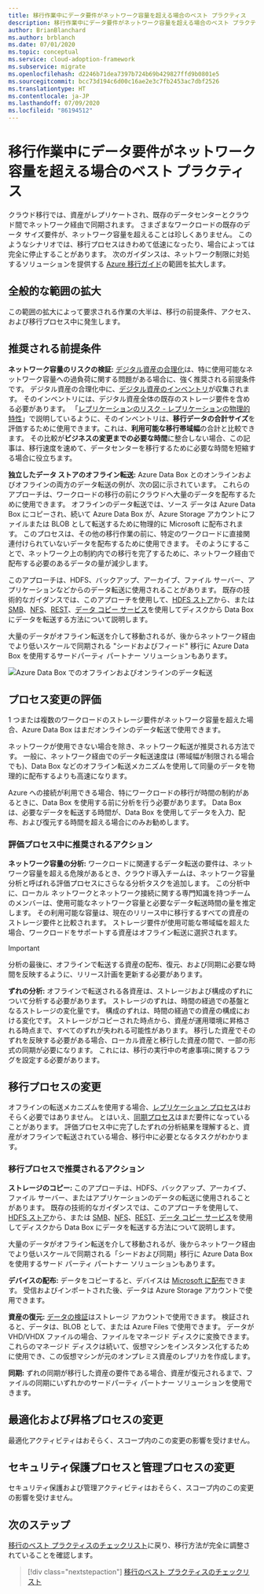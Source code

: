 ```yaml
---
title: 移行作業中にデータ要件がネットワーク容量を超える場合のベスト プラクティス
description: 移行作業中にデータ要件がネットワーク容量を超える場合のベスト プラクティス
author: BrianBlanchard
ms.author: brblanch
ms.date: 07/01/2020
ms.topic: conceptual
ms.service: cloud-adoption-framework
ms.subservice: migrate
ms.openlocfilehash: d2246b71dea7397b724b69b429827ffd9b0801e5
ms.sourcegitcommit: bcc73d194c6d00c16ae2e3c7fb2453ac7dbf2526
ms.translationtype: HT
ms.contentlocale: ja-JP
ms.lasthandoff: 07/09/2020
ms.locfileid: "86194512"
---
```

<!-- cSpell:ignore HDFS databox VHDX -->

# <a name="best-practices-when-data-requirements-exceed-network-capacity-during-a-migration-effort"></a>移行作業中にデータ要件がネットワーク容量を超える場合のベスト プラクティス

クラウド移行では、資産がレプリケートされ、既存のデータセンターとクラウド間でネットワーク経由で同期されます。 さまざまなワークロードの既存のデータ サイズ要件が、ネットワーク容量を超えることは珍しくありません。 このようなシナリオでは、移行プロセスはきわめて低速になったり、場合によっては完全に停止することがあります。 次のガイダンスは、ネットワーク制限に対処するソリューションを提供する [Azure 移行ガイド](../azure-migration-guide/index.md)の範囲を拡大します。

## <a name="general-scope-expansion"></a>全般的な範囲の拡大

この範囲の拡大によって要求される作業の大半は、移行の前提条件、アクセス、および移行プロセス中に発生します。

## <a name="suggested-prerequisites"></a>推奨される前提条件

**ネットワーク容量のリスクの検証:** [デジタル資産の合理化](../../digital-estate/rationalize.md)は、特に使用可能なネットワーク容量への過負荷に関する問題がある場合に、強く推奨される前提条件です。 デジタル資産の合理化中に、[デジタル資産のインベントリ](../../digital-estate/inventory.md)が収集されます。 そのインベントリには、デジタル資産全体の既存のストレージ要件を含める必要があります。 「[レプリケーションのリスク - レプリケーションの物理的特性](../migration-considerations/migrate/replicate.md#replication-risks---physics-of-replication)」で説明しているように、そのインベントリは、**移行データの合計サイズ**を評価するために使用できます。これは、**利用可能な移行帯域幅**の合計と比較できます。 その比較が**ビジネスの変更までの必要な時間**に整合しない場合、この記事は、移行速度を速めて、データセンターを移行するために必要な時間を短縮する場合に役立ちます。

**独立したデータ ストアのオフライン転送:** Azure Data Box とのオンラインおよびオフラインの両方のデータ転送の例が、次の図に示されています。 これらのアプローチは、ワークロードの移行の前にクラウドへ大量のデータを配布するために使用できます。 オフラインのデータ転送では、ソース データは Azure Data Box にコピーされ、続いて Azure Data Box が、Azure Storage アカウントにファイルまたは BLOB として転送するために物理的に Microsoft に配布されます。 このプロセスは、その他の移行作業の前に、特定のワークロードに直接関連付けられていないデータを配布するために使用できます。 そのようにすることで、ネットワーク上の制約内での移行を完了するために、ネットワーク経由で配布する必要のあるデータの量が減少します。

このアプローチは、HDFS、バックアップ、アーカイブ、ファイル サーバー、アプリケーションなどからのデータ転送に使用されることがあります。 既存の技術的なガイダンスでは、このアプローチを使用して、[HDFS ストア](https://docs.microsoft.com/azure/storage/blobs/data-lake-storage-migrate-on-premises-hdfs-cluster)から、または [SMB](https://docs.microsoft.com/azure/databox/data-box-deploy-copy-data)、[NFS](https://docs.microsoft.com/azure/databox/data-box-deploy-copy-data-via-nfs)、[REST](https://docs.microsoft.com/azure/databox/data-box-deploy-copy-data-via-rest)、[データ コピー サービス](https://docs.microsoft.com/azure/databox/data-box-deploy-copy-data-via-copy-service)を使用してディスクから Data Box にデータを転送する方法について説明します。

大量のデータがオフライン転送を介して移動されるが、後からネットワーク経由でより低いスケールで同期される "シードおよびフィード" 移行に Azure Data Box を使用するサードパーティ パートナー ソリューションもあります。

![Azure Data Box でのオフラインおよびオンラインのデータ転送](../../_images/migrate/data-box.png)

## <a name="assess-process-changes"></a>プロセス変更の評価

1 つまたは複数のワークロードのストレージ要件がネットワーク容量を超えた場合、Azure Data Box はまだオンラインのデータ転送で使用できます。

ネットワークが使用できない場合を除き、ネットワーク転送が推奨される方法です。 一般に、ネットワーク経由でのデータ転送速度は (帯域幅が制限される場合でも)、Data Box などのオフライン転送メカニズムを使用して同量のデータを物理的に配布するよりも高速になります。

Azure への接続が利用できる場合、特にワークロードの移行が時間の制約があるときに、Data Box を使用する前に分析を行う必要があります。 Data Box は、必要なデータを転送する時間が、Data Box を使用してデータを入力、配布、および復元する時間を超える場合にのみお勧めします。

### <a name="suggested-action-during-the-assess-process"></a>評価プロセス中に推奨されるアクション

**ネットワーク容量の分析:** ワークロードに関連するデータ転送の要件は、ネットワーク容量を超える危険があるとき、クラウド導入チームは、ネットワーク容量分析と呼ばれる評価プロセスにさらなる分析タスクを追加します。 この分析中に、ローカル ネットワークとネットワーク接続に関する専門知識を持つチームのメンバーは、使用可能なネットワーク容量と必要なデータ転送時間の量を推定します。 その利用可能な容量は、現在のリリース中に移行するすべての資産のストレージ要件と比較されます。 ストレージ要件が使用可能な帯域幅を超えた場合、ワークロードをサポートする資産はオフライン転送に選択されます。

> [!IMPORTANT]
> 分析の最後に、オフラインで転送する資産の配布、復元、および同期に必要な時間を反映するように、リリース計画を更新する必要があります。

**ずれの分析:** オフラインで転送される各資産は、ストレージおよび構成のずれについて分析する必要があります。 ストレージのずれは、時間の経過での基盤となるストレージの変化量です。 構成のずれは、時間の経過での資産の構成における変化です。 ストレージがコピーされた時点から、資産が運用環境に昇格される時点まで、すべてのずれが失われる可能性があります。 移行した資産でそのずれを反映する必要がある場合、ローカル資産と移行した資産の間で、一部の形式の同期が必要になります。 これには、移行の実行中の考慮事項に関するフラグを設定する必要があります。

## <a name="migrate-process-changes"></a>移行プロセスの変更

オフラインの転送メカニズムを使用する場合、[レプリケーション プロセス](../migration-considerations/migrate/replicate.md)はおそらく必要ではありません。 とはいえ、[同期プロセス](../migration-considerations/migrate/replicate.md)はまだ要件になっていることがあります。 評価プロセス中に完了したずれの分析結果を理解すると、資産がオフラインで転送されている場合、移行中に必要となるタスクがわかります。

### <a name="suggested-action-during-the-migrate-process"></a>移行プロセスで推奨されるアクション

**ストレージのコピー:** このアプローチは、HDFS、バックアップ、アーカイブ、ファイル サーバー、またはアプリケーションのデータの転送に使用されることがあります。 既存の技術的なガイダンスでは、このアプローチを使用して、[HDFS ストア](https://docs.microsoft.com/azure/storage/blobs/data-lake-storage-migrate-on-premises-hdfs-cluster)から、または [SMB](https://docs.microsoft.com/azure/databox/data-box-deploy-copy-data)、[NFS](https://docs.microsoft.com/azure/databox/data-box-deploy-copy-data-via-nfs)、[REST](https://docs.microsoft.com/azure/databox/data-box-deploy-copy-data-via-rest)、[データ コピー サービス](https://docs.microsoft.com/azure/databox/data-box-deploy-copy-data-via-copy-service)を使用してディスクから Data Box にデータを転送する方法について説明します。

大量のデータがオフライン転送を介して移動されるが、後からネットワーク経由でより低いスケールで同期される「シードおよび同期」移行に Azure Data Box を使用するサード パーティ パートナー ソリューションもあります。

**デバイスの配布:** データをコピーすると、デバイスは [Microsoft に配布](https://docs.microsoft.com/azure/databox/data-box-deploy-picked-up)できます。 受信およびインポートされた後、データは Azure Storage アカウントで使用できます。

**資産の復元:** [データの検証](https://docs.microsoft.com/azure/databox/data-box-deploy-picked-up#verify-data-upload-to-azure)はストレージ アカウントで使用できます。 検証されると、データは、BLOB として、または Azure Files で使用できます。 データが VHD/VHDX ファイルの場合、ファイルをマネージド ディスクに変換できます。 これらのマネージド ディスクは続いて、仮想マシンをインスタンス化するために使用でき、この仮想マシンが元のオンプレミス資産のレプリカを作成します。

**同期:** ずれの同期が移行した資産の要件である場合、資産が復元されるまで、ファイルの同期にいずれかのサードパーティ パートナー ソリューションを使用できます。

## <a name="optimize-and-promote-process-changes"></a>最適化および昇格プロセスの変更

最適化アクティビティはおそらく、スコープ内のこの変更の影響を受けません。

## <a name="secure-and-manage-process-changes"></a>セキュリティ保護プロセスと管理プロセスの変更

セキュリティ保護および管理アクティビティはおそらく、スコープ内のこの変更の影響を受けません。

## <a name="next-steps"></a>次のステップ

[移行のベスト プラクティスのチェックリスト](./index.md)に戻り、移行方法が完全に調整されていることを確認します。

> [!div class="nextstepaction"]
> [移行のベスト プラクティスのチェックリスト](./index.md)
